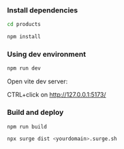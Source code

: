 ### Install dependencies

```bash
cd products
```

```bash
npm install
```

### Using dev environment

```bash
npm run dev
```

Open vite dev server:

CTRL+click on http://127.0.0.1:5173/

### Build and deploy

```bash
npm run build
```

```bash
npx surge dist <yourdomain>.surge.sh
```
